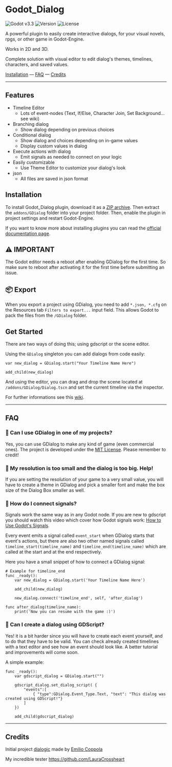 # Godot_Dialog
![Godot v3.3](https://img.shields.io/badge/Godot-3.3-blue?logo=godotengine)
![Version](https://img.shields.io/badge/version-0.7-orange)
![License](https://img.shields.io/badge/license-MIT-green)

A powerful plugin to easily create interactive dialogs, for your visual novels, rpgs, or other game in Godot-Engine.

Works in 2D and 3D.

Complete solution with visual editor to edit dialog's themes, timelines, characters, and saved values.

[Installation](#installation) —
[FAQ](#faq) — 
[Credits](#credits)

---

## Features
* Timeline Editor
  * Lots of event-nodes (Text, If/Else, Character Join, Set Background... see wiki)
* Branching dialog
  * Show dialog depending on previous choices
* Conditional dialog
  * Show dialog and choices depending on in-game values
  * Display custom values in dialog
* Execute actions with dialog
  * Emit signals as needed to connect on your logic
* Easily customizable
  * Use Theme Editor to customize your dialog's look
* json
  * All files are saved in json format

## Installation

To install Godot_Dialog plugin, download it as a [ZIP archive](https://github.com/theludovyc/Godot_Dialogic/releases). Then extract the `addons/GDialog` folder into your project folder. Then, enable the plugin in project settings and restart Godot-Engine.

If you want to know more about installing plugins you can read the [official documentation page](https://docs.godotengine.org/en/stable/tutorials/plugins/editor/installing_plugins.html).

## ⚠ IMPORTANT
The Godot editor needs a reboot after enabling GDialog for the first time. So make sure to reboot after activating it for the first time before submitting an issue.


## 📦 Export

When you export a project using GDialog, you need to add `*.json, *.cfg` on the Resources tab `Filters to export...` input field. This allows Godot to pack the files from the `/GDialog` folder.

## Get Started
There are two ways of doing this; using gdscript or the scene editor.

Using the `GDialog` singleton you can add dialogs from code easily:

```gdscript
var new_dialog = GDialog.start("Your Timeline Name Here")

add_child(new_dialog)
```

And using the editor, you can drag and drop the scene located at `/addons/GDialog/Dialog.tscn` and set the current timeline via the inspector.

For further informations see this [wiki](https://github.com/theludovyc/Godot_Dialog/wiki).

---

## FAQ
### 🔷 Can I use GDialog in one of my projects?
Yes, you can use GDialog to make any kind of game (even commercial ones). The project is developed under the [MIT License](https://github.com/theludovyc/Godot_Dialogic/blob/master/LICENSE). Please remember to credit!

### 🔷 My resolution is too small and the dialog is too big. Help!
If you are setting the resolution of your game to a very small value, you will have to create a theme in GDialog and pick a smaller font and make the box size of the Dialog Box smaller as well.

### 🔷 How do I connect signals?
Signals work the same way as in any Godot node. If you are new to gdscript you should watch this video which cover how Godot signals work: [How to Use Godot's Signals](https://www.youtube.com/watch?v=NK_SYVO7lMA).

Every event emits a signal called `event_start` when GDialog starts that event's actions, but there are also two other named signals called `timeline_start(timeline_name)` and `timeline_end(timeline_name)` which are called at the start and at the end respectively.

Here you have a small snippet of how to connect a GDialog signal:
```gdscript
# Example for timeline_end
func _ready():
	var new_dialog = GDialog.start('Your Timeline Name Here')
	
	add_child(new_dialog)
	
	new_dialog.connect('timeline_end', self, 'after_dialog')

func after_dialog(timeline_name):
	print('Now you can resume with the game :)')
```

### 🔷 Can I create a dialog using GDScript?
Yes! it is a bit harder since you will have to create each event yourself, and to do that they have to be valid. You can check already created timelines with a text editor and see how an event should look like. A better tutorial and improvements will come soon.

A simple example:
```gdscript
func _ready():
	var gdscript_dialog = GDialog.start("")
	
	gdscript_dialog.set_dialog_script( {
		"events":[
			{ "type":GDialog.Event_Type.Text, "text": "This dialog was created using GDScript!"}
		]
	})
	
	add_child(gdscript_dialog)
```

---

## Credits
Initial project [dialogic](https://github.com/coppolaemilio/dialogic) made by [Emilio Coppola](https://github.com/coppolaemilio)

My incredible tester https://github.com/LauraCrossheart
